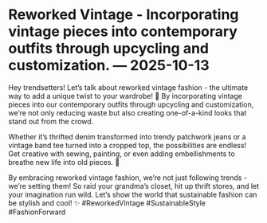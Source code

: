 # Reworked Vintage - Incorporating vintage pieces into contemporary outfits through upcycling and customization. — 2025-10-13

Hey trendsetters! Let’s talk about reworked vintage fashion - the ultimate way to add a unique twist to your wardrobe! 💫 By incorporating vintage pieces into our contemporary outfits through upcycling and customization, we’re not only reducing waste but also creating one-of-a-kind looks that stand out from the crowd.

Whether it’s thrifted denim transformed into trendy patchwork jeans or a vintage band tee turned into a cropped top, the possibilities are endless! Get creative with sewing, painting, or even adding embellishments to breathe new life into old pieces. 🌟

By embracing reworked vintage fashion, we’re not just following trends - we’re setting them! So raid your grandma’s closet, hit up thrift stores, and let your imagination run wild. Let’s show the world that sustainable fashion can be stylish and cool! ✨ #ReworkedVintage #SustainableStyle #FashionForward